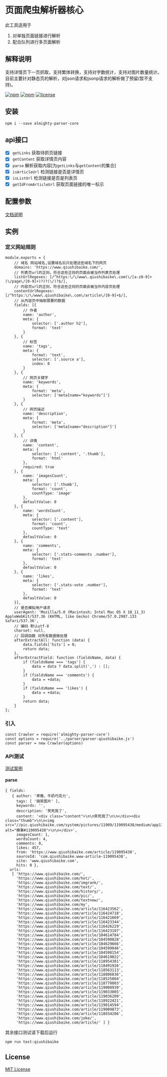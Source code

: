# 页面爬虫解析器核心
此工具适用于
1. 对单独页面链接进行解析
2. 配合队列进行多页面解析

## 解释说明
支持详情页下一页抓取，支持繁体转换，支持对字数统计，支持对图片数量统计。
目前主要针对静态页的解析，对json请求和jsonp请求的解析做了预留(暂不支持)。

[![npm](https://img.shields.io/npm/v/almighty-parser-core.svg)]()
[![npm](https://img.shields.io/npm/dm/almighty-parser-core.svg)]()
[![license](https://img.shields.io/github/license/coolfishstudio/almighty-parser-core.svg)]()

## 安装
```
npm i --save almighty-parser-core
```

## api接口
- [x] `getLinks` 获取待抓页链接
- [x] `getContent` 获取详情页内容
- [x] `parse` 解析获取内容[为`getLinks`与`getContent`的集合]
- [x] `isArticleUrl` 检测链接是否是详情页
- [x] `isListUrl` 检测链接是否是列表页
- [x] `getIdFromArticleUrl` 获取页面链接的唯一标示

## 配置参数
[文档说明](https://github.com/coolfishstudio/almighty-parser-core/blob/master/doc/CONFIG.md)

## 实例
### 定义网站规则
```
module.exports = {
    // 域名 网站域名,设置域名后只处理这些域名下的网页
    domains: 'https://www.qiushibaike.com/',
    // 列表页url的正则，符合这些正则的页面会被当作列表页处理
    listUrlRegexes: [/^https:\/\/www\.qiushibaike\.com(\/[a-z0-9]+(\/page\/[0-9]+)?)?(\/)?$/],
    // 内容页url的正则，符合这些正则的页面会被当作内容页处理
    contentUrlRegexes: [/^https:\/\/www\.qiushibaike\.com\/article\/[0-9]+$/],
    // 从内容页中抽取需要的数据
    fields: [{
        // 作者
        name: 'author',
        meta: {
            selector: ['.author h2'],
            format: 'text'
        }
    }, {
        // 标签 
        name: 'tags',
        meta: {
            format: 'text',
            selector: ['.source a'],
            index: 0
        }
    }, {
        // 网页关键字
        name: 'keywords',
        meta: {
            format: 'meta',
            selector: ['meta[name="keywords"]']
        }
    }, {
        // 网页描述
        name: 'description',
        meta: {
            format: 'meta',
            selector: ['meta[name="description"]']
        }
    }, {
        // 详情
        name: 'content',
        meta: {
            selector: ['.content', '.thumb'],
            format: 'html'
        },
        required: true
    }, {
        name: 'imagesCount',
        meta: {
            selector: ['.thumb'],
            format: 'count',
            countType: 'image'
        },
        defaultValue: 0
    }, {
        name: 'wordsCount',
        meta: {
            selector: ['.content'],
            format: 'count',
            countType: 'text'
        },
        defaultValue: 0
    }, {
        name: 'comments',
        meta: {
            selector: ['.stats-comments .number'],
            format: 'text'
        },
        defaultValue: 0
    }, {
        name: 'likes',
        meta: {
            selector: ['.stats-vote .number'],
            format: 'text'
        },
        defaultValue: 0
    }],
    // 是否模拟用户请求
    userAgent: 'Mozilla/5.0 (Macintosh; Intel Mac OS X 10_11_3) AppleWebKit/537.36 (KHTML, like Gecko) Chrome/57.0.2987.133 Safari/537.36',
    // 编码 默认utf-8
    charset: null,
    // 回调函数 对所有数据做处理
    afterExtractAll: function (data) {
        data.fields['hits'] = 0;
        return data;
    },
    afterExtractField: function (fieldsName, data) {
        if (fieldsName === 'tags') {
            data = data ? data.split(',') : [];
        }
        if (fieldsName === 'comments') {
            data = +data;
        }
        if (fieldsName === 'likes') {
            data = +data;
        }
        return data;
    }
};
```

### 引入
```
const Crawler = require('almighty-parser-core')
const options = require('../parser/parser-qiushibaike.js')
const parser = new Crawler(options)
```

### API测试
[测试案例](https://github.com/coolfishstudio/almighty-parser-core/blob/master/example/test/qiushibaike.js)
#### parse
```
{ fields:
   { author: '草莓、牛奶巧克力',
     tags: [ '搞笑图片' ],
     keywords: '',
     description: '笑死我了',
     content: '<div class="content">\n\n笑死我了\n\n</div><div class="thumb">\n\n<img src="//pic.qiushibaike.com/system/pictures/11909/119095438/medium/app119095438.jpg" alt="糗事#119095438">\n\n</div>',
     imagesCount: 1,
     wordsCount: 4,
     comments: 0,
     likes: 457,
     from: 'https://www.qiushibaike.com/article/119095438',
     sourceId: 'com.qiushibaike.www-article-119095438',
     site: 'www.qiushibaike.com',
     hits: 0 },
  urls:
   [ 'https://www.qiushibaike.com/',
     'https://www.qiushibaike.com/hot/',
     'https://www.qiushibaike.com/imgrank/',
     'https://www.qiushibaike.com/text/',
     'https://www.qiushibaike.com/history/',
     'https://www.qiushibaike.com/pic/',
     'https://www.qiushibaike.com/textnew/',
     'https://www.qiushibaike.com/my',
     'https://www.qiushibaike.com/article/116423562',
     'https://www.qiushibaike.com/article/116424718',
     'https://www.qiushibaike.com/article/116421669',
     'https://www.qiushibaike.com/article/116423344',
     'https://www.qiushibaike.com/article/116426229',
     'https://www.qiushibaike.com/article/116423107',
     'https://www.qiushibaike.com/article/104614784',
     'https://www.qiushibaike.com/article/104590828',
     'https://www.qiushibaike.com/article/104629666',
     'https://www.qiushibaike.com/article/104599846',
     'https://www.qiushibaike.com/article/104598154',
     'https://www.qiushibaike.com/article/104619022',
     'https://www.qiushibaike.com/article/118954381',
     'https://www.qiushibaike.com/article/118491926',
     'https://www.qiushibaike.com/article/118563113',
     'https://www.qiushibaike.com/article/118806836',
     'https://www.qiushibaike.com/article/118525804',
     'https://www.qiushibaike.com/article/118770803',
     'https://www.qiushibaike.com/article/119008939',
     'https://www.qiushibaike.com/article/119033005',
     'https://www.qiushibaike.com/article/119036209',
     'https://www.qiushibaike.com/article/118922421',
     'https://www.qiushibaike.com/article/119014594',
     'https://www.qiushibaike.com/article/119009873',
     'https://www.qiushibaike.com/article/118934286',
     'https://www.qiushibaike.com/joke/',
     'https://www.qiushibaike.com/article/' ] }
```

其余接口测试请下载后运行
```
npm run test:qiushibaike
```

## License

[MIT License](https://opensource.org/licenses/MIT)
